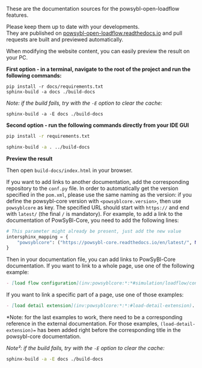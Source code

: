 These are the documentation sources for the powsybl-open-loadflow features.

Please keep them up to date with your developments.  
They are published on [powsybl-open-loadflow.readthedocs.io](http://powsybl-open-loadflow.readthedocs.io/) and pull requests are built and previewed automatically.

When modifying the website content, you can easily preview the result on your PC.

**First option - in a terminal, navigate to the root of the project and run the following commands:**

~~~
pip install -r docs/requirements.txt
sphinx-build -a docs ./build-docs
~~~

*Note: if the build fails, try with the `-E` option to clear the cache:*

~~~
sphinx-build -a -E docs ./build-docs
~~~

**Second option - run the following commands directly from your IDE GUI**

~~~bash
pip install -r requirements.txt
~~~

~~~bash
sphinx-build -a . ../build-docs
~~~

**Preview the result**

Then open `build-docs/index.html` in your browser.

If you want to add links to another documentation, add the corresponding repository to the `conf.py` file.
In order to automatically get the version specified in the `pom.xml`, please use the same naming as the version: if you define the
powsybl-core version with `<powsyblcore.version>`, then use `powsyblcore` as key. The specified URL should start with `https://` and end with `latest/` (the final `/` is mandatory).
For example, to add a link to the documentation of PowSyBl-Core, you need to add the following lines:
~~~python
# This parameter might already be present, just add the new value
intersphinx_mapping = {
    "powsyblcore": ("https://powsybl-core.readthedocs.io/en/latest/", None),
}
~~~

Then in your documentation file, you can add links to PowSyBl-Core documentation. If you want to link to a whole page,
use one of the following example:
~~~Markdown
- [load flow configuration](inv:powsyblcore:*:*#simulation/loadflow/configuration).
~~~

If you want to link a specific part of a page, use one of those examples:
~~~Markdown
- [load detail extension](inv:powsyblcore:*:*:#load-detail-extension).
~~~
*Note: for the last examples to work, there need to be a corresponding reference in the external documentation.
For those examples, `(load-detail-extension)=` has been added right before the corresponding title
in the powsybl-core documentation.

*Note²: if the build fails, try with the `-E` option to clear the cache:*
~~~bash
sphinx-build -a -E docs ./build-docs
~~~


